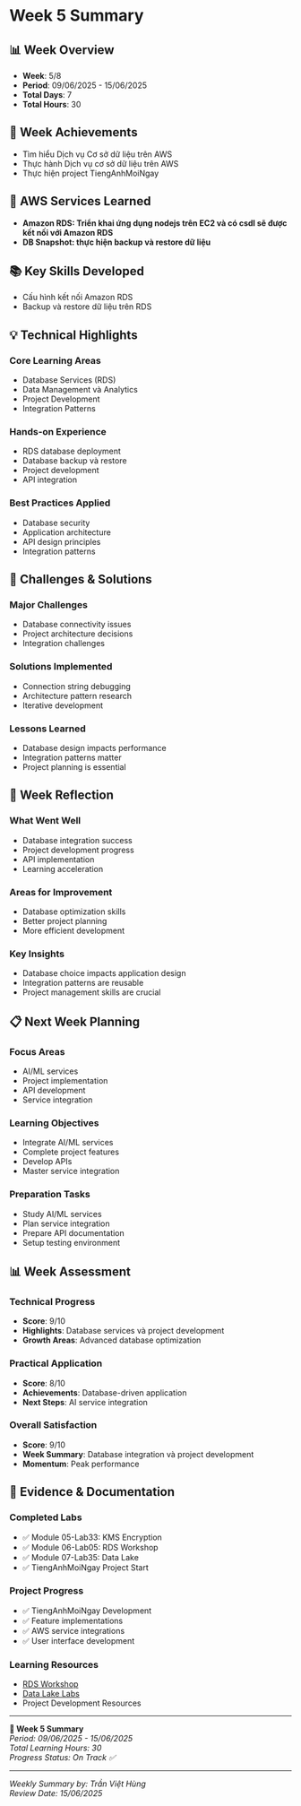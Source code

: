 # Week 5 Summary

## 📊 Week Overview
- **Week**: 5/8
- **Period**: 09/06/2025 - 15/06/2025
- **Total Days**: 7
- **Total Hours**: 30

## 🎯 Week Achievements
- Tìm hiểu Dịch vụ Cơ sở dữ liệu trên AWS
- Thực hành Dịch vụ cơ sở dữ liệu trên AWS
- Thực hiện project TiengAnhMoiNgay

## 🔧 AWS Services Learned
- **Amazon RDS: Triển khai ứng dụng nodejs trên EC2 và có csdl sẽ được kết nối với Amazon RDS**
- **DB Snapshot: thực hiện backup và restore dữ liệu**

## 📚 Key Skills Developed
- Cấu hình kết nối Amazon RDS
- Backup và restore dữ liệu trên RDS

## 💡 Technical Highlights

### Core Learning Areas
- Database Services (RDS)
- Data Management và Analytics
- Project Development
- Integration Patterns

### Hands-on Experience
- RDS database deployment
- Database backup và restore
- Project development
- API integration

### Best Practices Applied
- Database security
- Application architecture
- API design principles
- Integration patterns

## 🚧 Challenges & Solutions

### Major Challenges
- Database connectivity issues
- Project architecture decisions
- Integration challenges

### Solutions Implemented
- Connection string debugging
- Architecture pattern research
- Iterative development

### Lessons Learned
- Database design impacts performance
- Integration patterns matter
- Project planning is essential

## 💭 Week Reflection

### What Went Well
- Database integration success
- Project development progress
- API implementation
- Learning acceleration

### Areas for Improvement
- Database optimization skills
- Better project planning
- More efficient development

### Key Insights
- Database choice impacts application design
- Integration patterns are reusable
- Project management skills are crucial

## 📋 Next Week Planning

### Focus Areas
- AI/ML services
- Project implementation
- API development
- Service integration

### Learning Objectives
- Integrate AI/ML services
- Complete project features
- Develop APIs
- Master service integration

### Preparation Tasks
- Study AI/ML services
- Plan service integration
- Prepare API documentation
- Setup testing environment

## 📊 Week Assessment

### Technical Progress
- **Score**: 9/10
- **Highlights**: Database services và project development
- **Growth Areas**: Advanced database optimization

### Practical Application
- **Score**: 8/10
- **Achievements**: Database-driven application
- **Next Steps**: AI service integration

### Overall Satisfaction
- **Score**: 9/10
- **Week Summary**: Database integration và project development
- **Momentum**: Peak performance

## 📎 Evidence & Documentation

### Completed Labs
- ✅ Module 05-Lab33: KMS Encryption
- ✅ Module 06-Lab05: RDS Workshop
- ✅ Module 07-Lab35: Data Lake
- ✅ TiengAnhMoiNgay Project Start

### Project Progress
- ✅ TiengAnhMoiNgay Development
- ✅ Feature implementations
- ✅ AWS service integrations
- ✅ User interface development

### Learning Resources
- [RDS Workshop](https://000005.awsstudygroup.com/)
- [Data Lake Labs](https://000035.awsstudygroup.com/)
- Project Development Resources

---

**📝 Week 5 Summary**  
*Period: 09/06/2025 - 15/06/2025*  
*Total Learning Hours: 30*  
*Progress Status: On Track ✅*

---
*Weekly Summary by: Trần Việt Hùng*  
*Review Date: 15/06/2025*
